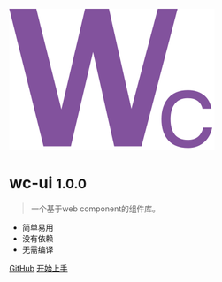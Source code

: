 ![logo](./_media/icon.svg)

# wc-ui <small>1.0.0</small>

> 一个基于web component的组件库。

- 简单易用
- 没有依赖
- 无需编译

[GitHub](https://github.com/Apisit-Lee/wc-ui)
[开始上手](https://apisit-lee.github.io/wc-ui/#/zh-cn/guide)